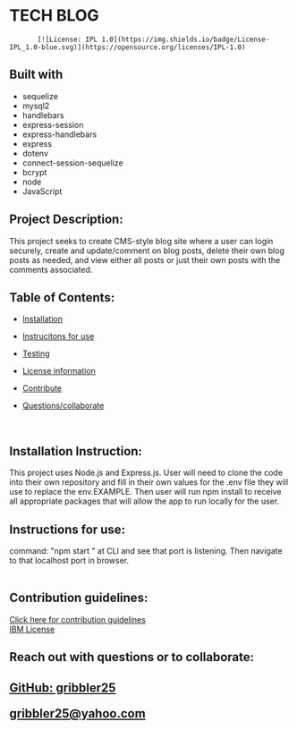 # TECH BLOG

           [![License: IPL 1.0](https://img.shields.io/badge/License-IPL_1.0-blue.svg)](https://opensource.org/licenses/IPL-1.0)

## Built with

- sequelize
- mysql2
- handlebars
- express-session
- express-handlebars
- express
- dotenv
- connect-session-sequelize
- bcrypt
- node
- JavaScript

## Project Description:

This project seeks to create CMS-style blog site where a user can login securely, create and update/comment on blog posts, delete their own blog posts as needed, and view either all posts or just their own posts with the comments associated.
</br>

## Table of Contents:

- <a href="#install">Installation</a>

- <a href="#inst">Instrucitons for use</a>

- <a href="#test">Testing</a>

- <a href="#cont">License information</a>

- <a href="#cont">Contribute</a>

- <a href="#coll">Questions/collaborate </a>

 </br>

<h2 id="install"> Installation Instruction:</h2>
  This project uses Node.js and Express.js.  User will need to clone the code into their own repository and fill in their own values for the .env file they will use to replace the env.EXAMPLE. Then user will run npm install to receive all appropriate packages that will allow the app to run locally for the user.
  
  </br>

  <h2 id="inst"> Instructions for use:</h2>
 command: "npm start " at CLI and see that port is listening.  Then navigate to that localhost port in browser.
  
  </br>

  </br>

 <h2 id="cont"> Contribution guidelines:</h2>
  <a href="https://www.contributor-covenant.org">  Click here for contribution guidelines </a>
  </br>
  <a href="https://opensource.org/licenses/IPL-1.0">IBM License</a>
  
  </br>

  <footer>
  <h2 id="coll"> Reach out with questions or to collaborate:<h2>

<a href="https://github.com/gribbler25">GitHub: gribbler25</a>

<a href="mailto:gribbler25@yahoo.com">gribbler25@yahoo.com</a>

  </footer>
